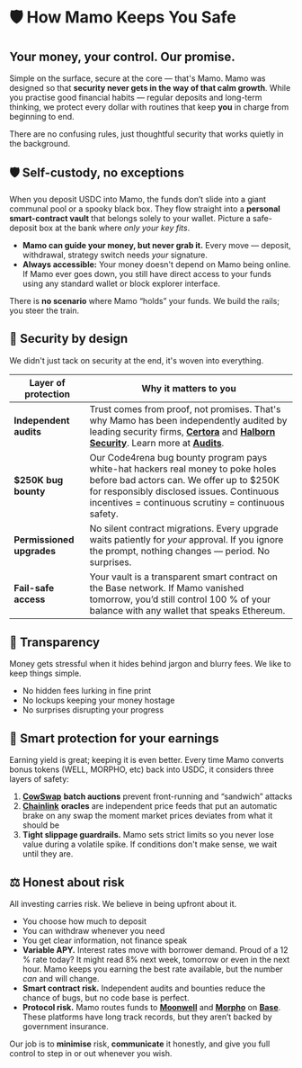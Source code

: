 # 🛡️ How Mamo Keeps You Safe

## **Your money, your control. Our promise.**

Simple on the surface, secure at the core — that's Mamo. Mamo was designed so that **security never gets in the way of that calm growth**. While you practise good financial habits — regular deposits and long-term thinking, we protect every dollar with routines that keep **you** in charge from beginning to end.

There are no confusing rules, just thoughtful security that works quietly in the background.

## 🛡️ Self-custody, no exceptions

When you deposit USDC into Mamo, the funds don’t slide into a giant communal pool or a spooky black box. They flow straight into a **personal smart-contract vault** that belongs solely to your wallet. Picture a safe-deposit box at the bank where _only your key fits_.

* **Mamo can guide your money, but never grab it.** Every move — deposit, withdrawal, strategy switch needs _your_ signature.
* **Always accessible:** Your money doesn't depend on Mamo being online. If Mamo ever goes down, you still have direct access to your funds using any standard wallet or block explorer interface.

There is **no scenario** where Mamo “holds” your funds. We build the rails; you steer the train.

## 🔐 Security by design

We didn't just tack on security at the end, it's woven into everything.

| Layer of protection       | Why it matters to you                                                                                                                                                                                                                                |
| ------------------------- | ---------------------------------------------------------------------------------------------------------------------------------------------------------------------------------------------------------------------------------------------------- |
| **Independent audits**    | Trust comes from proof, not promises. That's why Mamo has been independently audited by leading security firms, [**Certora**](https://www.certora.com/) and [**Halborn Security**](https://www.halborn.com/). Learn more at [**Audits**](audits.md). |
| **$250K bug bounty**      | Our Code4rena bug bounty program pays white-hat hackers real money to poke holes before bad actors can. We offer up to $250K for responsibly disclosed issues. Continuous incentives = continuous scrutiny = continuous safety.                      |
| **Permissioned upgrades** | No silent contract migrations. Every upgrade waits patiently for _your_ approval. If you ignore the prompt, nothing changes — period. No surprises.                                                                                                  |
| **Fail-safe access**      | Your vault is a transparent smart contract on the Base network. If Mamo vanished tomorrow, you’d still control 100 % of your balance with any wallet that speaks Ethereum.                                                                           |

## 👀 Transparency

Money gets stressful when it hides behind jargon and blurry fees. We like to keep things simple.

* No hidden fees lurking in fine print
* No lockups keeping your money hostage
* No surprises disrupting your progress

## 🧠 Smart protection for your earnings

Earning yield is great; keeping it is even better. Every time Mamo converts bonus tokens (WELL, MORPHO, etc) back into USDC, it considers three layers of safety:

1. [**CowSwap**](https://swap.cow.fi/) **batch auctions** prevent front-running and “sandwich” attacks&#x20;
2. [**Chainlink**](https://chain.link/) **oracles** are independent price feeds that put an automatic brake on any swap the moment market prices deviates from what it should be
3. **Tight slippage guardrails.** Mamo sets strict limits so you never lose value during a volatile spike. If conditions don't make sense, we wait until they are.

## ⚖️ Honest about risk

All investing carries risk. We believe in being upfront about it.

* You choose how much to deposit
* You can withdraw whenever you need
* You get clear information, not finance speak
* **Variable APY.** Interest rates move with borrower demand. Proud of a 12 % rate today? It might read 8% next week, tomorrow or even in the next hour. Mamo keeps you earning the best rate available, but the number _can_ and will change.
* **Smart contract risk.** Independent audits and bounties reduce the chance of bugs, but no code base is perfect.
* **Protocol risk.** Mamo routes funds to [**Moonwell**](https://moonwell.fi/) and [**Morpho**](https://morpho.org/) on [**Base**](https://www.base.org/). These platforms have long track records, but they aren’t backed by government insurance.

Our job is to **minimise** risk, **communicate** it honestly, and give you full control to step in or out whenever you wish.
